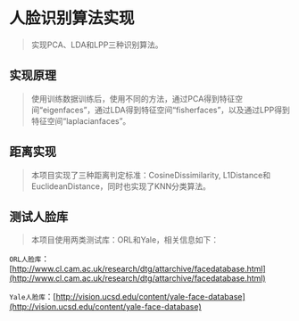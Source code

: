 
# 人脸识别算法实现

> 实现PCA、LDA和LPP三种识别算法。

## 实现原理

> 使用训练数据训练后，使用不同的方法，通过PCA得到特征空间“eigenfaces”，通过LDA得到特征空间“fisherfaces”，以及通过LPP得到特征空间“laplacianfaces”。
 
## 距离实现

> 本项目实现了三种距离判定标准：CosineDissimilarity, L1Distance和EuclideanDistance，同时也实现了KNN分类算法。

## 测试人脸库

> 本项目使用两类测试库：ORL和Yale，相关信息如下：

`ORL人脸库`：[http://www.cl.cam.ac.uk/research/dtg/attarchive/facedatabase.html](http://www.cl.cam.ac.uk/research/dtg/attarchive/facedatabase.html)

`Yale人脸库`：[http://vision.ucsd.edu/content/yale-face-database](http://vision.ucsd.edu/content/yale-face-database)